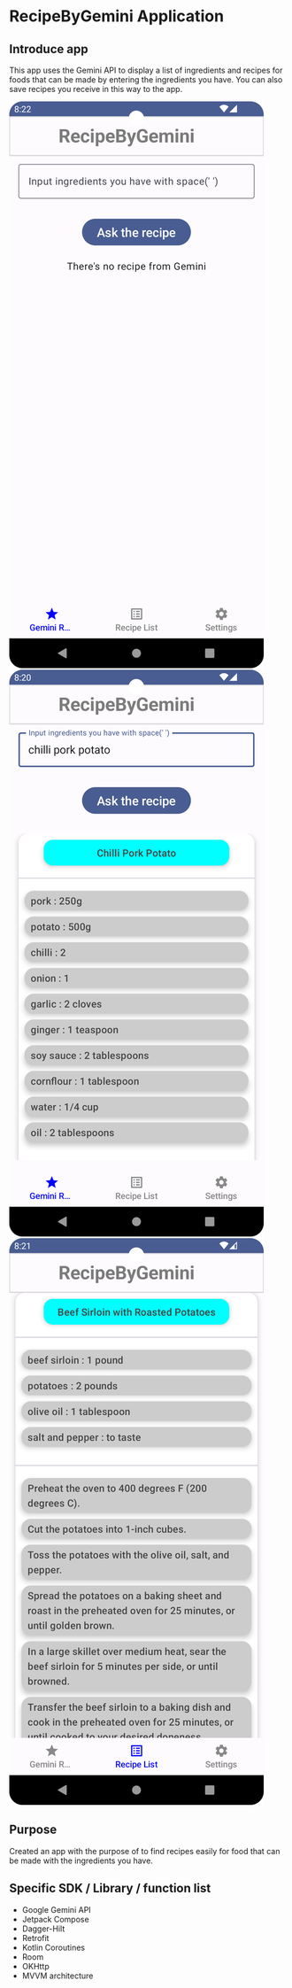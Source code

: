 # RecipeByGemini Application
## Introduce app
This app uses the Gemini API to display a list of ingredients and recipes for foods that can be made by entering the ingredients you have. You can also save recipes you receive in this way to the app.

![image1](./datas/Screenshot_0.png)  ![image2](./datas/Screenshot_1.png)  ![image3](./datas/Screenshot_2.png)

## Purpose
Created an app with the purpose of to find recipes easily for food that can be made with the ingredients you have.

## Specific SDK / Library / function list
- Google Gemini API
- Jetpack Compose
- Dagger-Hilt
- Retrofit
- Kotlin Coroutines
- Room
- OKHttp
- MVVM architecture
